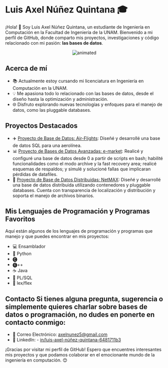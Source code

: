 
# Luis Axel Núñez Quintana 🎓 

¡Hola! 👋 Soy Luis Axel Núñez Quintana, un estudiante de Ingeniería en Computación en la Facultad de Ingeniería de la UNAM. Bienvenido a mi perfil de GitHub, donde comparto mis proyectos, investigaciones y código relacionado con mi pasión: **las bases de datos**. 

<p align="center">
  <img src="https://i.pinimg.com/originals/23/a0/48/23a048564ce4affd12e8881d2bdf1fa3.gif" alt="animated" />
</p>

## Acerca de mí  
- 📚 Actualmente estoy cursando mi licenciatura en Ingeniería en Computación en la UNAM. 
- 💡 Me apasiona todo lo relacionado con las bases de datos, desde el diseño hasta la optimización y administración. 
- 🌐 Disfruto explorando nuevas tecnologías y enfoques para el manejo de datos, como las pluggable databases.
## Proyectos Destacados  
- ✈️ [Proyecto de Base de Datos: Air-Flights](https://github.com/LuisAxel/Air-Flights): Diseñé y desarrollé una base de datos SQL para una aerolínea. 
- 📊 [Proyecto de Bases de Datos Avanzadas: e-market](https://github.com/LuisAxel/e-market): Realicé y configuré una base de datos desde 0 a partir de scripts en bash; habilité funcionalidades como el modo archive y la fast recovery area; realicé esquemas de respaldos; y simulé y solucioné fallas que implicaran pérdidas de datafiles.
- 🎥 [Proyecto de Base de Datos Distribuidas: NetMAX](https://github.com/LuisAxel/NetMAX): Diseñé y desarrollé una base de datos distribuida utilizando contenedores y pluggable databases. Cuenta con transparencia de localización y distribución y soporta el manejo de archivos binarios.
## Mis Lenguajes de Programación y Programas Favoritos 
Aquí están algunos de los lenguajes de programación y programas que manejo y que puedes encontrar en mis proyectos: 
- 💻 Ensamblador 
- 🐍 Python 
- 🅒 
- 🅒++ 
- ☕ Java 
- 💾 PL/SQL 
- 📜 lex/flex 
## Contacto Si tienes alguna pregunta, sugerencia o simplemente quieres charlar sobre bases de datos o programación, no dudes en ponerte en contacto conmigo: 
- 📧 Correo Electrónico: [axelnunez5@gmail.com](mailto:axelnunez5@gmail.com) 
- 🔗 LinkedIn: -   [in/luis-axel-núñez-quintana-6481711b3](https://linkedin.com/in/luis-axel-n%C3%BA%C3%B1ez-quintana-6481711b3) 

¡Gracias por visitar mi perfil de GitHub! Espero que encuentres interesantes mis proyectos y que podamos colaborar en el emocionante mundo de la ingeniería en computación. 😊
